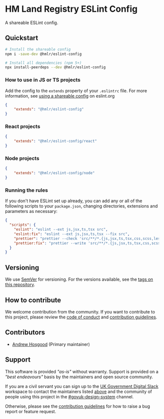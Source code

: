 # HM Land Registry ESLint Config

A shareable ESLint config.

## Quickstart

```sh
# Install the shareable config
npm i -save-dev @hmlr/eslint-config

# Install all dependencies (npm 5+)
npx install-peerdeps --dev @hmlr/eslint-config
```

### How to use in JS or TS projects

Add the config to the `extends` property of your `.eslintrc` file. For more information, see [using a shareable config](https://eslint.org/docs/developer-guide/shareable-configs#using-a-shareable-config) on eslint.org

```json
{
    "extends": "@hmlr/eslint-config"
}
```

### React projects

```json
{
    "extends": "@hmlr/eslint-config/react"
}
```
### Node projects

```json
{
    "extends": "@hmlr/eslint-config/node"
}
```

### Running the rules

If you don't have ESLint set up already, you can add any or all of the following scripts to your `package.json`, changing directories, extensions and parameters as necessary:

```json
{
  "scripts": {
    "eslint": "eslint --ext js,jsx,ts,tsx src",
    "eslint:fix": "eslint --ext js,jsx,ts,tsx --fix src",
    "prettier": "prettier --check 'src/**/*.{js,jsx,ts,tsx,css,scss,less,json}'",
    "prettier:fix": "prettier --write 'src/**/*.{js,jsx,ts,tsx,css,scss,less,json}'"
  }
}
```

## Versioning

We use [SemVer](http://semver.org/) for versioning. For the versions available, see the [tags on this repository](https://github.com/LandRegistry/eslint-config/tags).

## How to contribute

We welcome contribution from the community. If you want to contribute to this project, please review the [code of conduct](CODE_OF_CONDUCT.md) and [contribution guidelines](CONTRIBUTING.md).

## Contributors

- [Andrew Hosgood](https://github.com/ahosgood) (Primary maintainer)

## Support

This software is provided _"as-is"_ without warranty. Support is provided on a _"best endeavours"_ basis by the maintainers and open source community.

If you are a civil servant you can sign up to the [UK Government Digital Slack](https://ukgovernmentdigital.slack.com/signup) workspace to contact the maintainers listed [above](#contributors) and the community of people using this project in the [#govuk-design-system](https://ukgovernmentdigital.slack.com/archives/C6DMEH5R6) channel.

Otherwise, please see the [contribution guidelines](CONTRIBUTING.md) for how to raise a bug report or feature request.

